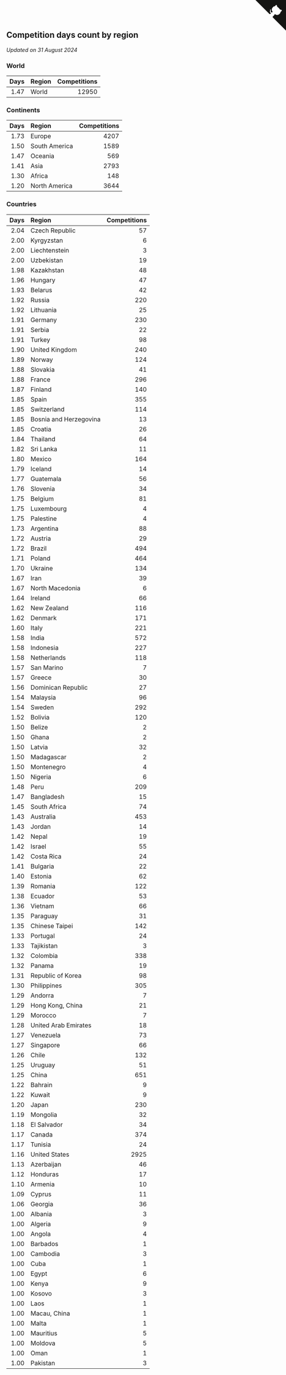 ## Competition days count by region

*Updated on 31 August 2024*


### World

| Days | Region | Competitions |
| ---: | :--- | ---: |
| 1.47 | World | 12950 |

### Continents

| Days | Region | Competitions |
| ---: | :--- | ---: |
| 1.73 | Europe | 4207 |
| 1.50 | South America | 1589 |
| 1.47 | Oceania | 569 |
| 1.41 | Asia | 2793 |
| 1.30 | Africa | 148 |
| 1.20 | North America | 3644 |

### Countries

| Days | Region | Competitions |
| ---: | :--- | ---: |
| 2.04 | Czech Republic | 57 |
| 2.00 | Kyrgyzstan | 6 |
| 2.00 | Liechtenstein | 3 |
| 2.00 | Uzbekistan | 19 |
| 1.98 | Kazakhstan | 48 |
| 1.96 | Hungary | 47 |
| 1.93 | Belarus | 42 |
| 1.92 | Russia | 220 |
| 1.92 | Lithuania | 25 |
| 1.91 | Germany | 230 |
| 1.91 | Serbia | 22 |
| 1.91 | Turkey | 98 |
| 1.90 | United Kingdom | 240 |
| 1.89 | Norway | 124 |
| 1.88 | Slovakia | 41 |
| 1.88 | France | 296 |
| 1.87 | Finland | 140 |
| 1.85 | Spain | 355 |
| 1.85 | Switzerland | 114 |
| 1.85 | Bosnia and Herzegovina | 13 |
| 1.85 | Croatia | 26 |
| 1.84 | Thailand | 64 |
| 1.82 | Sri Lanka | 11 |
| 1.80 | Mexico | 164 |
| 1.79 | Iceland | 14 |
| 1.77 | Guatemala | 56 |
| 1.76 | Slovenia | 34 |
| 1.75 | Belgium | 81 |
| 1.75 | Luxembourg | 4 |
| 1.75 | Palestine | 4 |
| 1.73 | Argentina | 88 |
| 1.72 | Austria | 29 |
| 1.72 | Brazil | 494 |
| 1.71 | Poland | 464 |
| 1.70 | Ukraine | 134 |
| 1.67 | Iran | 39 |
| 1.67 | North Macedonia | 6 |
| 1.64 | Ireland | 66 |
| 1.62 | New Zealand | 116 |
| 1.62 | Denmark | 171 |
| 1.60 | Italy | 221 |
| 1.58 | India | 572 |
| 1.58 | Indonesia | 227 |
| 1.58 | Netherlands | 118 |
| 1.57 | San Marino | 7 |
| 1.57 | Greece | 30 |
| 1.56 | Dominican Republic | 27 |
| 1.54 | Malaysia | 96 |
| 1.54 | Sweden | 292 |
| 1.52 | Bolivia | 120 |
| 1.50 | Belize | 2 |
| 1.50 | Ghana | 2 |
| 1.50 | Latvia | 32 |
| 1.50 | Madagascar | 2 |
| 1.50 | Montenegro | 4 |
| 1.50 | Nigeria | 6 |
| 1.48 | Peru | 209 |
| 1.47 | Bangladesh | 15 |
| 1.45 | South Africa | 74 |
| 1.43 | Australia | 453 |
| 1.43 | Jordan | 14 |
| 1.42 | Nepal | 19 |
| 1.42 | Israel | 55 |
| 1.42 | Costa Rica | 24 |
| 1.41 | Bulgaria | 22 |
| 1.40 | Estonia | 62 |
| 1.39 | Romania | 122 |
| 1.38 | Ecuador | 53 |
| 1.36 | Vietnam | 66 |
| 1.35 | Paraguay | 31 |
| 1.35 | Chinese Taipei | 142 |
| 1.33 | Portugal | 24 |
| 1.33 | Tajikistan | 3 |
| 1.32 | Colombia | 338 |
| 1.32 | Panama | 19 |
| 1.31 | Republic of Korea | 98 |
| 1.30 | Philippines | 305 |
| 1.29 | Andorra | 7 |
| 1.29 | Hong Kong, China | 21 |
| 1.29 | Morocco | 7 |
| 1.28 | United Arab Emirates | 18 |
| 1.27 | Venezuela | 73 |
| 1.27 | Singapore | 66 |
| 1.26 | Chile | 132 |
| 1.25 | Uruguay | 51 |
| 1.25 | China | 651 |
| 1.22 | Bahrain | 9 |
| 1.22 | Kuwait | 9 |
| 1.20 | Japan | 230 |
| 1.19 | Mongolia | 32 |
| 1.18 | El Salvador | 34 |
| 1.17 | Canada | 374 |
| 1.17 | Tunisia | 24 |
| 1.16 | United States | 2925 |
| 1.13 | Azerbaijan | 46 |
| 1.12 | Honduras | 17 |
| 1.10 | Armenia | 10 |
| 1.09 | Cyprus | 11 |
| 1.06 | Georgia | 36 |
| 1.00 | Albania | 3 |
| 1.00 | Algeria | 9 |
| 1.00 | Angola | 4 |
| 1.00 | Barbados | 1 |
| 1.00 | Cambodia | 3 |
| 1.00 | Cuba | 1 |
| 1.00 | Egypt | 6 |
| 1.00 | Kenya | 9 |
| 1.00 | Kosovo | 3 |
| 1.00 | Laos | 1 |
| 1.00 | Macau, China | 1 |
| 1.00 | Malta | 1 |
| 1.00 | Mauritius | 5 |
| 1.00 | Moldova | 5 |
| 1.00 | Oman | 1 |
| 1.00 | Pakistan | 3 |


<a href="https://github.com/jonatanklosko/wca_statistics" class="github-corner" aria-label="View source on Github"><svg width="80" height="80" viewBox="0 0 250 250" style="fill:#151513; color:#fff; position: absolute; top: 0; border: 0; right: 0;" aria-hidden="true"><path d="M0,0 L115,115 L130,115 L142,142 L250,250 L250,0 Z"></path><path d="M128.3,109.0 C113.8,99.7 119.0,89.6 119.0,89.6 C122.0,82.7 120.5,78.6 120.5,78.6 C119.2,72.0 123.4,76.3 123.4,76.3 C127.3,80.9 125.5,87.3 125.5,87.3 C122.9,97.6 130.6,101.9 134.4,103.2" fill="currentColor" style="transform-origin: 130px 106px;" class="octo-arm"></path><path d="M115.0,115.0 C114.9,115.1 118.7,116.5 119.8,115.4 L133.7,101.6 C136.9,99.2 139.9,98.4 142.2,98.6 C133.8,88.0 127.5,74.4 143.8,58.0 C148.5,53.4 154.0,51.2 159.7,51.0 C160.3,49.4 163.2,43.6 171.4,40.1 C171.4,40.1 176.1,42.5 178.8,56.2 C183.1,58.6 187.2,61.8 190.9,65.4 C194.5,69.0 197.7,73.2 200.1,77.6 C213.8,80.2 216.3,84.9 216.3,84.9 C212.7,93.1 206.9,96.0 205.4,96.6 C205.1,102.4 203.0,107.8 198.3,112.5 C181.9,128.9 168.3,122.5 157.7,114.1 C157.9,116.9 156.7,120.9 152.7,124.9 L141.0,136.5 C139.8,137.7 141.6,141.9 141.8,141.8 Z" fill="currentColor" class="octo-body"></path></svg></a><style>.github-corner:hover .octo-arm{animation:octocat-wave 560ms ease-in-out}@keyframes octocat-wave{0%,100%{transform:rotate(0)}20%,60%{transform:rotate(-25deg)}40%,80%{transform:rotate(10deg)}}@media (max-width:500px){.github-corner:hover .octo-arm{animation:none}.github-corner .octo-arm{animation:octocat-wave 560ms ease-in-out}}</style>
